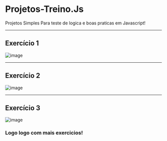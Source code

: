 # Projetos-Treino.Js
Projetos Simples Para teste de logica e boas praticas em Javascript!

---
## Exercício 1
![image](https://user-images.githubusercontent.com/66256107/98394402-739fa880-2039-11eb-84d4-bc97edf3db38.png)

---
## Exercício 2
![image](https://user-images.githubusercontent.com/66256107/98394652-d5f8a900-2039-11eb-9f31-0b5aae3fb94b.png)

---
## Exercício 3
![image](https://user-images.githubusercontent.com/66256107/98394802-0b04fb80-203a-11eb-94a6-0c2c3476b585.png)

### Logo  logo com mais exercicios!
